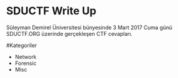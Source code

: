 # SDUCTF Write Up
Süleyman Demirel Üniversitesi bünyesinde 3 Mart 2017 Cuma günü SDUCTF.ORG üzerinde gerçekleşen CTF cevapları.

#Kategoriler
* Network
* Forensic
* Misc
